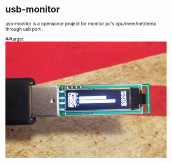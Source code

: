 # usb-monitor
usb-monitor is a opensorce project for monitor pc's cpu/mem/net/temp through usb port . 

##target
![Image text](https://raw.githubusercontent.com/tonytsangzen/usb-monitor/master/doc/target.jpeg)
